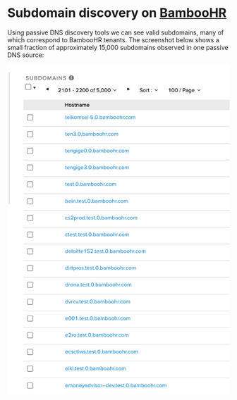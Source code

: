 # Subdomain discovery on [BambooHR](https://www.bamboohr.com/)

Using passive DNS discovery tools we can see valid subdomains, many of which correspond to BambooHR tenants. The screenshot below shows a small fraction of approximately 15,000 subdomains observed in one passive DNS source:

![screenshot](bamboohr.png)
